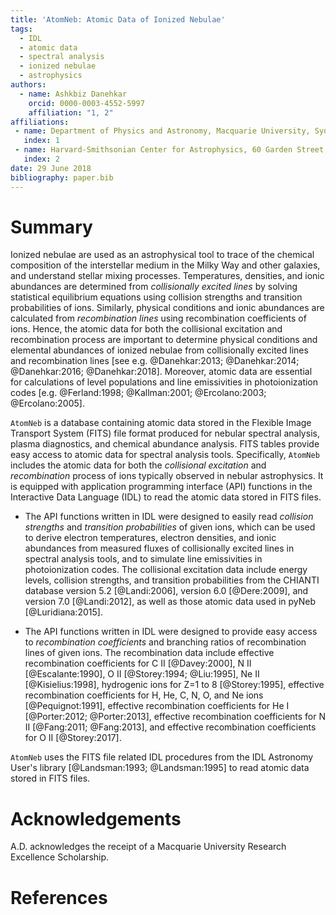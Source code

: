 ```yaml
---
title: 'AtomNeb: Atomic Data of Ionized Nebulae'
tags:
  - IDL
  - atomic data
  - spectral analysis
  - ionized nebulae
  - astrophysics
authors:
  - name: Ashkbiz Danehkar
    orcid: 0000-0003-4552-5997
    affiliation: "1, 2"
affiliations:
 - name: Department of Physics and Astronomy, Macquarie University, Sydney, NSW 2109, Australia
   index: 1
 - name: Harvard-Smithsonian Center for Astrophysics, 60 Garden Street, Cambridge, MA 02138, USA 
   index: 2
date: 29 June 2018
bibliography: paper.bib
---
```


# Summary

Ionized nebulae are used as an astrophysical tool to trace of the chemical 
composition of the interstellar medium in the Milky Way and other galaxies, 
and understand stellar mixing processes. Temperatures, densities, and ionic 
abundances are determined from _collisionally excited lines_ by solving statistical 
equilibrium equations using collision strengths and transition probabilities of ions. 
Similarly, physical conditions and ionic abundances are calculated from 
_recombination lines_ using recombination coefficients of ions. Hence, the 
atomic data for both the collisional excitation and recombination process are 
important to determine physical conditions and elemental abundances of ionized 
nebulae from collisionally excited lines and recombination 
lines [see e.g. @Danehkar:2013; @Danehkar:2014; @Danehkar:2016; @Danehkar:2018].
Moreover, atomic data are essential for calculations of level populations and line emissivities 
in photoionization codes [e.g. @Ferland:1998; @Kallman:2001; @Ercolano:2003; @Ercolano:2005]. 

``AtomNeb`` is a database containing atomic data stored in the Flexible Image 
Transport System (FITS) file format produced for nebular spectral analysis, 
plasma diagnostics, and chemical abundance analysis. FITS tables 
provide easy access to atomic data for spectral analysis tools. Specifically, 
``AtomNeb`` includes the atomic data for both the _collisional excitation_ and 
_recombination_ process of ions typically observed in nebular astrophysics. 
It is equipped with application programming interface (API) functions 
in the Interactive Data Language (IDL) to read the atomic data stored in FITS files.

- The API functions written in IDL were designed to easily read _collision strengths_ 
and _transition probabilities_ of given ions, which can be used to derive electron 
temperatures, electron densities, and ionic abundances from measured fluxes of 
collisionally excited lines in spectral analysis tools, and to simulate line emissivities 
in photoionization codes. The collisional excitation data include energy levels, 
collision strengths, and transition probabilities from the CHIANTI database 
version 5.2 [@Landi:2006], version 6.0 [@Dere:2009], and version 7.0 [@Landi:2012], 
as well as those atomic data used in pyNeb [@Luridiana:2015].

- The API functions written in IDL were designed to provide easy access to 
_recombination coefficients_ and branching ratios of recombination lines 
of given ions. The recombination data include effective recombination 
coefficients for C II [@Davey:2000], N II [@Escalante:1990], 
O II [@Storey:1994; @Liu:1995], Ne II [@Kisielius:1998], 
hydrogenic ions for Z=1 to 8 [@Storey:1995], effective recombination 
coefficients for H, He, C, N, O, and Ne ions [@Pequignot:1991], 
effective recombination coefficients for He I [@Porter:2012; @Porter:2013], 
effective recombination coefficients for N II [@Fang:2011; @Fang:2013], 
and effective recombination coefficients for O II [@Storey:2017].

``AtomNeb`` uses the FITS file related IDL procedures from the IDL Astronomy 
User's library [@Landsman:1993; @Landsman:1995] to read atomic data stored in 
FITS files.

# Acknowledgements

A.D. acknowledges the receipt of a Macquarie University Research Excellence Scholarship.

# References
